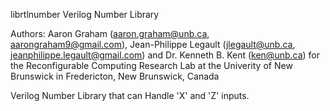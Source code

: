 librtlnumber Verilog Number Library

Authors: Aaron Graham (aaron.graham@unb.ca, aarongraham9@gmail.com),
         Jean-Philippe Legault (jlegault@unb.ca, jeanphilippe.legault@gmail.com) and
          Dr. Kenneth B. Kent (ken@unb.ca)
          for the Reconfigurable Computing Research Lab at the
           Univerity of New Brunswick in Fredericton, New Brunswick, Canada

Verilog Number Library that can Handle 'X' and 'Z' inputs.

